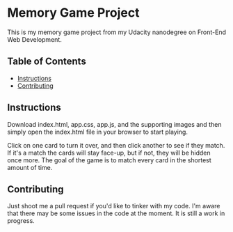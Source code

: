 # Memory Game Project

This is my memory game project from my Udacity nanodegree on Front-End Web Development. 

## Table of Contents

* [Instructions](#instructions)
* [Contributing](#contributing)

## Instructions

Download index.html, app.css, app.js, and the supporting images and then simply open the index.html file in your browser to start playing. 

Click on one card to turn it over, and then click another to see if they match. If it's a match the cards will stay face-up, but if not, they will be hidden once more. The goal of the game is to match every card in the shortest amount of time. 

## Contributing

Just shoot me a pull request if you'd like to tinker with my code. I'm aware that there may be some issues in the code at the moment. It is still a work in progress. 
